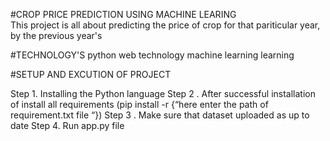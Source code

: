 #CROP PRICE PREDICTION USING MACHINE LEARING  
  This project is all about predicting the price of crop for that pariticular year,
  by the previous year's

#TECHNOLOGY'S 
  python 
  web technology
  machine learning learning 

  


#SETUP AND EXCUTION OF PROJECT 

  Step  1.  Installing the  Python language 
  Step 2 . After successful installation of install all requirements   (pip install -r {“here enter the path of requirement.txt file “})
  Step  3 . Make sure that dataset uploaded as up to date 
  Step 4. Run app.py  file
  

